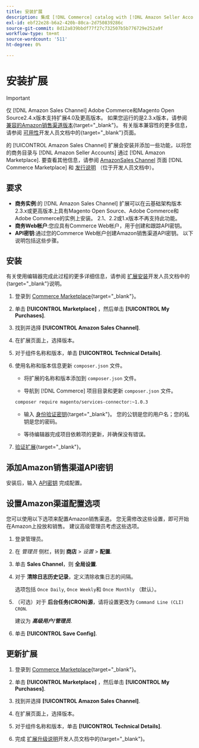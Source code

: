```yaml
---
title: 安装扩展
description: 集成 [!DNL Commerce] catalog with [!DNL Amazon Seller Accounts] 通过 [!DNL Amazon Marketplace]，下载并安装AmazonSales Channel扩展。
exl-id: ebf22e28-b6a2-420b-80ca-2d750839286c
source-git-commit: 8d12a839bbdf77f27c732507b5b776729e252a9f
workflow-type: tm+mt
source-wordcount: '511'
ht-degree: 0%

---
```


# 安装扩展

>[!IMPORTANT]
>
>仅 [!DNL Amazon Sales Channel] Adobe Commerce和Magento Open Source2.4.x版本支持扩展4.0及更高版本。 如果您运行的是2.3.x版本，请参阅 [兼容的Amazon销售渠道版本](https://docs.magento.com/user-guide/v2.3/sales-channels/amazon/amazon-sales-channel.html){target=&quot;_blank&quot;}。 有关版本兼容性的更多信息，请参阅 [可用性](https://devdocs.magento.com/release/availability.html)开发人员文档中的{target=&quot;_blank&quot;}页面。

的 [!UICONTROL Amazon Sales Channel] 扩展会安装并添加一些功能，以将您的商务目录与 [!DNL Amazon Seller Accounts] 通过 [!DNL Amazon Marketplace]. 要查看其他信息，请参阅 [AmazonSales Channel](https://marketplace.magento.com/magento-module-amazon.html) 页面 [!DNL Commerce Marketplace] 和 [发行说明](https://devdocs.magento.com/extensions/amazon-sales/release-notes/) （位于开发人员文档中）。

## 要求

- **商务实例**:的 [!DNL Amazon Sales Channel] 扩展可以在云基础架构版本2.3.x或更高版本上具有Magento Open Source、Adobe Commerce和Adobe Commerce的实例上安装。 2.1、2.2或1.x版本不再支持此功能。
- **商务Web帐户**:您应具有Commerce Web帐户，用于创建和跟踪API密钥。
- **API密钥**:通过您的Commerce Web帐户创建Amazon销售渠道API密钥。 以下说明包括这些步骤。

## 安装

有关使用编辑器完成此过程的更多详细信息，请参阅 [扩展安装](https://devdocs.magento.com/extensions/install/)开发人员文档中的{target=&quot;_blank&quot;}说明。

1. 登录到 [Commerce Marketplace](https://marketplace.magento.com/customer/account/){target=&quot;_blank&quot;}。

1. 单击 **[!UICONTROL Marketplace]** ，然后单击 **[!UICONTROL My Purchases]**.

1. 找到并选择 **[!UICONTROL Amazon Sales Channel]**.

1. 在扩展页面上，选择版本。

1. 对于组件名称和版本，单击 **[!UICONTROL Technical Details]**.

1. 使用名称和版本信息更新 `composer.json` 文件。

   - 将扩展的名称和版本添加到 `composer.json` 文件。

   - 导航到 [!DNL Commerce] 项目目录和更新 `composer.json` 文件。

   ```bash
   composer require magento/services-connector:~1.0.3
   ```

   - 输入 [身份验证密钥](https://devdocs.magento.com/guides/v2.4/install-gde/prereq/connect-auth.html){target=&quot;_blank&quot;}。 您的公钥是您的用户名；您的私钥是您的密码。

   - 等待编辑器完成项目依赖项的更新，并确保没有错误。


1. [验证扩展](https://devdocs.magento.com/extensions/install/#verify-the-extension){target=&quot;_blank&quot;}。

## 添加Amazon销售渠道API密钥

安装后，输入 [API密钥](./amazon-verify-api-key.md) 完成配置。

## 设置Amazon渠道配置选项

您可以使用以下选项来配置Amazon销售渠道。 您无需修改这些设置，即可开始在Amazon上投放和销售。 建议高级管理员考虑这些选项。

1. 登录管理员。

1. 在 _管理员_ 侧栏，转到 **商店** > _设置_ > **配置**.

1. 单击 **Sales Channel**，则 **全局设置**.

1. 对于 **清除日志历史记录**，定义清除收集日志的间隔。

   选项包括 `Once Daily`, `Once Weekly`和 `Once Monthly` （默认）。

1. （可选）对于 **后台任务(CRON)源**，请将设置更改为 `Command Line (CLI) CRON`.

   建议为 **_高级用户/管理员_**.

1. 单击 **[!UICONTROL Save Config]**.

## 更新扩展

1. 登录到 [Commerce Marketplace](https://marketplace.magento.com/customer/account/){target=&quot;_blank&quot;}。

1. 单击 **[!UICONTROL Marketplace]** ，然后单击 **[!UICONTROL My Purchases]**.

1. 找到并选择 **[!UICONTROL Amazon Sales Channel]**.

1. 在扩展页面上，选择版本。

1. 对于组件名称和版本，单击 **[!UICONTROL Technical Details]**.

1. 完成 [扩展升级说明](https://devdocs.magento.com/extensions/install/#upgrade-an-extension)开发人员文档中的{target=&quot;_blank&quot;}。
